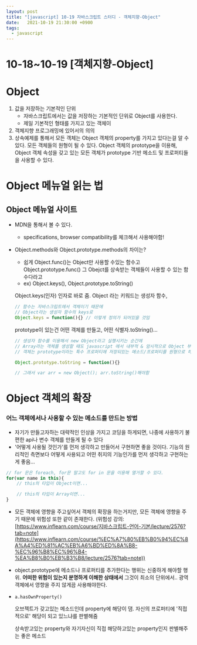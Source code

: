 ```yaml
---
layout: post
title: "[javascript] 10-19 자바스크립트 스터디 - 객체지향-Object"
date:   2021-10-19 21:30:00 +0900
tags:
  - javascript
---
```


# 10-18~10-19 [객체지향-Object]

# Object

1. 값을 저장하는 기본적인 단위
    - 자바스크립트에서는 값을 저장하는 기본적인 단위로 Object를 사용한다.
    - 제일 기본적인 형태를 가지고 있는 객체이
2. 객체지향 프로그래밍에 있어서의 의의
3. 상속예제를 통해서 모든 객체는 Object 객체의 property를 가지고 있다는걸 알 수 있다. 
모든 객체들의 원형이 될 수 있다. 
Object 객체의 prototype을 이용해, Object 객체 속성을 갖고 있는 모든 객체가 prototype 기반 메소드 및 프로퍼티들을 사용할 수 있다.

# Object 메뉴얼 읽는 법

## Object 메뉴얼 사이트

- MDN을 통해서 볼 수 있다.
    - specifications, browser compatibility를 체크해서 사용해야함!
- Object.methods와 Object.prototype.methods의 차이는?
    - 쉽게 Object.func()는 Object만 사용할 수있는 함수고 Object.prototype.func() 그 Obejct를 상속받는 객체들이 사용할 수 있는 함수다라고
    - ex) Object.keys(), Object.prototype.toString()
    
    Object.keys(인자) 인자로 바로 줌. Object 라는 키워드는 생성자 함수, 
    
    ```jsx
    // 함수는 자바스크립트에서 객체이기 때문에 
    // Object라는 생성자 함수의 keys로
    Object.keys = function(){} // 이렇게 정의가 되어있을 것임
    ```
    
    prototype이 있는건 어떤 객체를 만들고, 어떤 식별자.toString()...
    
    ```jsx
    // 생성자 함수를 이용해서 new Object라고 실행시키는 순간에
    // Array라는 객체를 생성할 때도 javascript 에서 내부적 & 암시적으로 Object 부모 속성을 다 받아옴.
    // 객체는 prototype이라는 특수 프로퍼티에 저장되있는 메소드/프로퍼티를 원형으로 하는 객체가 생성
    
    Object.prototype.toString = function(){}
    
    // 그래서 var arr = new Object(); arr.toString()해야함
    ```
    

# Object 객체의 확장

### 어느 객체에서나 사용할 수 있는 메소드를 만드는 방법

- 자기가 만들고자하는 대략적인 인상을 가지고 코딩을 하게되면, 나중에 사용하기 불편한 api나 변수 객체를 만들게 될 수 있다
- '어떻게 사용될 것인가'를 먼저 생각하고 만들어서 구현하면 좋을 것이다. 기능의 원리적인 측면보다 어떻게 사용되고 어떤 취지의 기능인가를 먼저 생각하고 구현하는게 좋음...

```jsx
// for 문은 foreach, for문 말고도 for in 문을 이용해 열거할 수 있다.
for(var name in this){
	// this의 타입이 Object이면...

	// this의 타입이 Array이면...
}
```

- 모든 객체에 영향을 주고싶어서 객체의 확장을 하는거지만, 모든 객체에 영향을 주기 때문에 위험성 또한 같이 존재한다. (위험성 강의: [https://www.inflearn.com/course/지바스크립트-언어-기본/lecture/2576?tab=note](https://www.inflearn.com/course/%EC%A7%80%EB%B0%94%EC%8A%A4%ED%81%AC%EB%A6%BD%ED%8A%B8-%EC%96%B8%EC%96%B4-%EA%B8%B0%EB%B3%B8/lecture/2576?tab=note))
- object.prototype에 메소드나 프로퍼티를 추가한다는 행위는 신중하게 해야할 행위. **어떠한 위험이 있는지 분명하게 이해한 상태에서** 그것이 최소의 단위에서.. 광역객체에서 영향을 주지 않게끔 사용해야한다.
- `a.hasOwnProperty()`
    
    오브젝트가 갖고있는 메소드인데 property에 해당이 댐. 자신의 프로퍼티에 '직접적으로' 해당이 되고 있느냐를 판별해줌 
    
    상속받고있는 property와 자기자신이 직접 해당하고있는 property인지 판별해주는 좋은 메소드